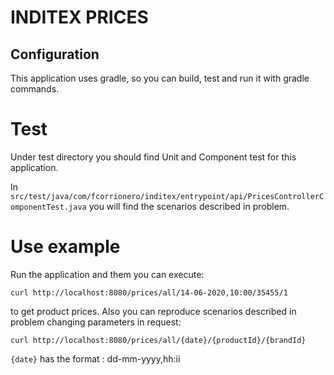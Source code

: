 # INDITEX PRICES
## Configuration
This application uses gradle, so you can build, test and run it with gradle commands.

# Test
Under test directory you should find Unit and Component test for this application. 

In 
`src/test/java/com/fcorrionero/inditex/entrypoint/api/PricesControllerComponentTest.java` 
you will find the scenarios described in problem.

# Use example

Run the application and them you can execute:

``curl http://localhost:8080/prices/all/14-06-2020,10:00/35455/1``

to get product prices. Also you can reproduce scenarios described in problem changing parameters in request:


``curl http://localhost:8080/prices/all/{date}/{productId}/{brandId}``

``{date}`` has the format : dd-mm-yyyy,hh:ii
